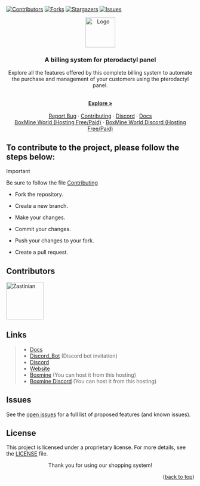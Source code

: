 <a name="readme-top"></a>

[![Contributors][contributors-shield]][contributors-url]
[![Forks][forks-shield]][forks-url]
[![Stargazers][stars-shield]][stars-url]
[![Issues][issues-shield]][issues-url]

<div align="center">
  <a href="/">
    <img src="https://hedystia.com/img/Hedystia.png" alt="Logo" width="80" height="80">
  </a>

<h3 align="center">A billing system for pterodactyl panel</h3>

  <p align="center">
	<p>Explore all the features offered by this complete billing system to automate the purchase and management of your customers using the pterodactyl panel.</p>
    <br />
    <a href="/"><strong>Explore »</strong></a>
    <br />
    <br />
    <a href="https://github.com/Zastinian/HedystiaBilling/issues/new">Report Bug</a>
    ·
    <a href="/.github/CONTRIBUTING.md">Contributing</a>
    ·
    <a href="https://hedystia.com/support">Discord</a>
	  ·
    <a href="https://docs.hedystia.com/billing/start/">Docs</a>
	  <br />
    <a href="https://boxmineworld.com">BoxMine World (Hosting Free/Paid)</a>
	  ·
    <a href="https://discord.gg/84qsr4v">BoxMine World Discord (Hosting Free/Paid)</a>
  </p>
</div>

## To contribute to the project, please follow the steps below:

> [!IMPORTANT]
> Be sure to follow the file <a href="/.github/CONTRIBUTING.md">Contributing</a>

- Fork the repository.

- Create a new branch.

- Make your changes.

- Commit your changes.

- Push your changes to your fork.

- Create a pull request.

## Contributors

<a href="https://github.com/Zastinian"><img src="https://github.com/Zastinian.png" width="100" height="100" alt="Zastinian" /></a>

## Links

> - [Docs](https://docs.hedystia.com/billing/start/)
> - [Discord_Bot](https://hedystia.com/invite) (Discord bot invitation)
> - [Discord](https://hedystia.com/support)
> - [Website](https://hedystia.com/)
> - [Boxmine](https://boxmineworld.com/) (You can host it from this hosting)
> - [Boxmine Discord](https://discord.gg/84qsr4v) (You can host it from this hosting)

## Issues

See the [open issues](https://github.com/Zastinian/HedystiaBilling/issues) for a full list of proposed features (and known issues).

## License

This project is licensed under a proprietary license. For more details, see the [LICENSE](/LICENSE.md) file.

<div align="center">
  <p>Thank you for using our shopping system!</p>
</div>

<p align="right">(<a href="#readme-top">back to top</a>)</p>

[contributors-shield]: https://img.shields.io/github/contributors/Zastinian/HedystiaBilling.svg?style=for-the-badge
[contributors-url]: https://github.com/Zastinian/HedystiaBilling/graphs/contributors
[forks-shield]: https://img.shields.io/github/forks/Zastinian/HedystiaBilling.svg?style=for-the-badge
[forks-url]: https://github.com/Zastinian/HedystiaBilling/network/members
[stars-shield]: https://img.shields.io/github/stars/Zastinian/HedystiaBilling.svg?style=for-the-badge
[stars-url]: https://github.com/Zastinian/HedystiaBilling/stargazers
[issues-shield]: https://img.shields.io/github/issues/Zastinian/HedystiaBilling.svg?style=for-the-badge
[issues-url]: https://github.com/Zastinian/HedystiaBilling/issues

